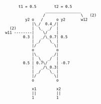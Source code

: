               t1 = 0.5        t2 = 0.5
                          ________________
                         /                \   (2)
                 y2 o   /      o y2       w12
                    |\_/  0.4_/|
          (2)       |  \_  _/  |
        w11 --------|    \/    |
                0.3 |   _/\_0.7| 0.5
                    | _/    \_ |
                    |/        \|
                    o          o
                    |\_      _/|
                    |  \_  _/  |
                0.5 | 0.7\/    | -0.7
                    |   _/\_0.3|
                    | _/    \_ |
                    |/        \|
                    o          o
                    
                    x1         x2
                    ||         ||
                    1          1